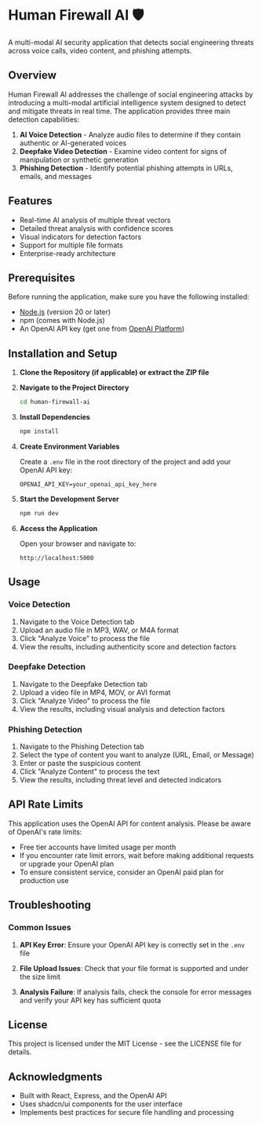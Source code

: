 # Human Firewall AI 🛡️

A multi-modal AI security application that detects social engineering threats across voice calls, video content, and phishing attempts.

## Overview

Human Firewall AI addresses the challenge of social engineering attacks by introducing a multi-modal artificial intelligence system designed to detect and mitigate threats in real time. The application provides three main detection capabilities:

1. **AI Voice Detection** - Analyze audio files to determine if they contain authentic or AI-generated voices
2. **Deepfake Video Detection** - Examine video content for signs of manipulation or synthetic generation
3. **Phishing Detection** - Identify potential phishing attempts in URLs, emails, and messages

## Features

- Real-time AI analysis of multiple threat vectors
- Detailed threat analysis with confidence scores
- Visual indicators for detection factors
- Support for multiple file formats
- Enterprise-ready architecture

## Prerequisites

Before running the application, make sure you have the following installed:
- [Node.js](https://nodejs.org/) (version 20 or later)
- npm (comes with Node.js)
- An OpenAI API key (get one from [OpenAI Platform](https://platform.openai.com/))

## Installation and Setup

1. **Clone the Repository (if applicable) or extract the ZIP file**

2. **Navigate to the Project Directory**
   ```bash
   cd human-firewall-ai
   ```

3. **Install Dependencies**
   ```bash
   npm install
   ```

4. **Create Environment Variables**
   
   Create a `.env` file in the root directory of the project and add your OpenAI API key:
   ```
   OPENAI_API_KEY=your_openai_api_key_here
   ```

5. **Start the Development Server**
   ```bash
   npm run dev
   ```

6. **Access the Application**
   
   Open your browser and navigate to:
   ```
   http://localhost:5000
   ```

## Usage

### Voice Detection
1. Navigate to the Voice Detection tab
2. Upload an audio file in MP3, WAV, or M4A format
3. Click "Analyze Voice" to process the file
4. View the results, including authenticity score and detection factors

### Deepfake Detection
1. Navigate to the Deepfake Detection tab
2. Upload a video file in MP4, MOV, or AVI format
3. Click "Analyze Video" to process the file
4. View the results, including visual analysis and detection factors

### Phishing Detection
1. Navigate to the Phishing Detection tab
2. Select the type of content you want to analyze (URL, Email, or Message)
3. Enter or paste the suspicious content
4. Click "Analyze Content" to process the text
5. View the results, including threat level and detected indicators

## API Rate Limits

This application uses the OpenAI API for content analysis. Please be aware of OpenAI's rate limits:
- Free tier accounts have limited usage per month
- If you encounter rate limit errors, wait before making additional requests or upgrade your OpenAI plan
- To ensure consistent service, consider an OpenAI paid plan for production use

## Troubleshooting

### Common Issues

1. **API Key Error**: Ensure your OpenAI API key is correctly set in the `.env` file
   
2. **File Upload Issues**: Check that your file format is supported and under the size limit
   
3. **Analysis Failure**: If analysis fails, check the console for error messages and verify your API key has sufficient quota

## License

This project is licensed under the MIT License - see the LICENSE file for details.

## Acknowledgments

- Built with React, Express, and the OpenAI API
- Uses shadcn/ui components for the user interface
- Implements best practices for secure file handling and processing